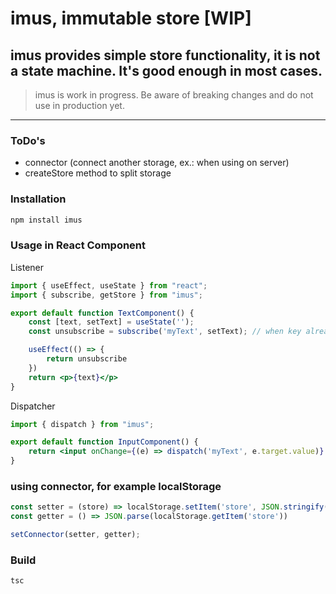 # imus, immutable store [WIP]
## imus provides simple store functionality, it is not a state machine. It's good enough in most cases.
> imus is work in progress. Be aware of breaking changes and do not use in production yet.
<hr>

### ToDo's

- connector (connect another storage, ex.: when using on server)
- createStore method to split storage

### Installation
```sh
npm install imus
```

### Usage in React Component

Listener
```jsx
import { useEffect, useState } from "react";
import { subscribe, getStore } from "imus";

export default function TextComponent() {
    const [text, setText] = useState('');
    const unsubscribe = subscribe('myText', setText); // when key already exist, subscribe will call setText directly

    useEffect(() => {
        return unsubscribe
    })
    return <p>{text}</p>
}
```

Dispatcher
```jsx
import { dispatch } from "imus";

export default function InputComponent() {
    return <input onChange={(e) => dispatch('myText', e.target.value)} type="text"/>
}
```

### using connector, for example localStorage

```js
const setter = (store) => localStorage.setItem('store', JSON.stringify(store));
const getter = () => JSON.parse(localStorage.getItem('store'))

setConnector(setter, getter);
```

### Build
```
tsc
```